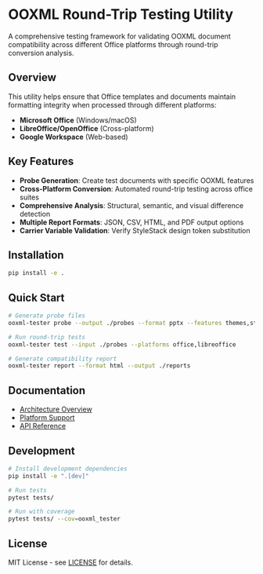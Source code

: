 # OOXML Round-Trip Testing Utility

A comprehensive testing framework for validating OOXML document compatibility across different Office platforms through round-trip conversion analysis.

## Overview

This utility helps ensure that Office templates and documents maintain formatting integrity when processed through different platforms:

- **Microsoft Office** (Windows/macOS)
- **LibreOffice/OpenOffice** (Cross-platform)  
- **Google Workspace** (Web-based)

## Key Features

- **Probe Generation**: Create test documents with specific OOXML features
- **Cross-Platform Conversion**: Automated round-trip testing across office suites
- **Comprehensive Analysis**: Structural, semantic, and visual difference detection
- **Multiple Report Formats**: JSON, CSV, HTML, and PDF output options
- **Carrier Variable Validation**: Verify StyleStack design token substitution

## Installation

```bash
pip install -e .
```

## Quick Start

```bash
# Generate probe files
ooxml-tester probe --output ./probes --format pptx --features themes,styles

# Run round-trip tests
ooxml-tester test --input ./probes --platforms office,libreoffice

# Generate compatibility report  
ooxml-tester report --format html --output ./reports
```

## Documentation

- [Architecture Overview](docs/architecture.md)
- [Platform Support](docs/platforms.md)
- [API Reference](docs/api.md)

## Development

```bash
# Install development dependencies
pip install -e ".[dev]"

# Run tests
pytest tests/

# Run with coverage
pytest tests/ --cov=ooxml_tester
```

## License

MIT License - see [LICENSE](LICENSE) for details.